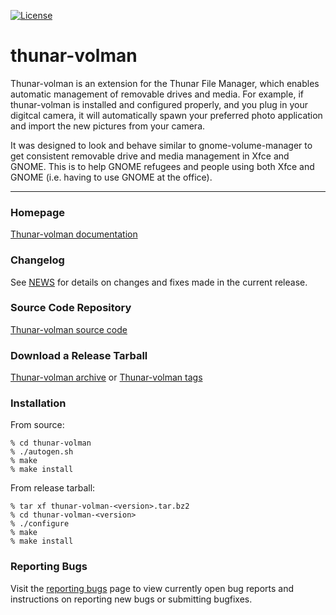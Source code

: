 [![License](https://img.shields.io/badge/License-GPL%20v2-blue.svg)](https://gitlab.xfce.org/xfce/thunar-volman/-/blob/master/COPYING)

# thunar-volman


Thunar-volman is an extension for the Thunar File Manager, which enables
automatic management of removable drives and media. For example, if
thunar-volman is installed and configured properly, and you plug in your
digitcal camera, it will automatically spawn your preferred photo application
and import the new pictures from your camera.

It was designed to look and behave similar to gnome-volume-manager to get
consistent removable drive and media management in Xfce and GNOME. This is
to help GNOME refugees and people using both Xfce and GNOME (i.e. having to
use GNOME at the office).

----

### Homepage

[Thunar-volman documentation](https://docs.xfce.org/xfce/thunar-volman/start)

### Changelog

See [NEWS](https://gitlab.xfce.org/xfce/thunar-volman/-/blob/master/NEWS) for details on changes and fixes made in the current release.

### Source Code Repository

[Thunar-volman source code](https://gitlab.xfce.org/xfce/thunar-volman)

### Download a Release Tarball

[Thunar-volman archive](https://archive.xfce.org/src/xfce/thunar-volman)
    or
[Thunar-volman tags](https://gitlab.xfce.org/xfce/thunar-volman/-/tags)

### Installation

From source: 

    % cd thunar-volman
    % ./autogen.sh
    % make
    % make install

From release tarball:

    % tar xf thunar-volman-<version>.tar.bz2
    % cd thunar-volman-<version>
    % ./configure
    % make
    % make install

### Reporting Bugs

Visit the [reporting bugs](https://docs.xfce.org/xfce/thunar-volman/bugs) page to view currently open bug reports and instructions on reporting new bugs or submitting bugfixes.

